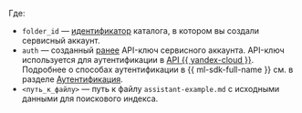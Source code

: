 Где:
* `folder_id` — [идентификатор](../../../resource-manager/operations/folder/get-id.md) каталога, в котором вы создали сервисный аккаунт.
* `auth` — созданный [ранее](#create-service-account) API-ключ сервисного аккаунта. API-ключ используется для аутентификации в [API {{ yandex-cloud }}](../../../api-design-guide/index.yaml). Подробнее о способах аутентификации в {{ ml-sdk-full-name }} см. в разделе [Аутентификация](../../../ai-studio/sdk/index.md#authentication).
* `<путь_к_файлу>` — путь к файлу `assistant-example.md` с исходными данными для поискового индекса.